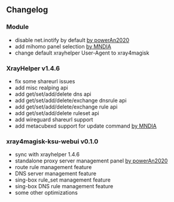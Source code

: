 ## Changelog
### Module
- disable net.inotify by default [by powerAn2020](https://github.com/powerAn2020)
- add mihomo panel selection [by MNDIA](https://github.com/MNDIA)
- change default xrayhelper User-Agent to xray4magisk

### XrayHelper v1.4.6
- fix some shareurl issues
- add misc realping api
- add get/set/add/delete dns api
- add get/set/add/delete/exchange dnsrule api
- add get/set/add/delete/exchange rule api
- add get/set/add/delete ruleset api
- add wireguard shareurl support
- add metacubexd support for update command [by MNDIA](https://github.com/MNDIA)

### xray4magisk-ksu-webui v0.1.0
- sync with xrayhelper 1.4.6
- standalone proxy server management panel [by powerAn2020](https://github.com/powerAn2020)
- route rule management feature
- DNS server management feature
- sing-box rule_set management feature
- sing-box DNS rule management feature
- some other optimizations
